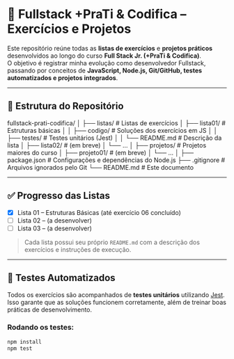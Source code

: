 # 🚀 Fullstack +PraTi & Codifica – Exercícios e Projetos

Este repositório reúne todas as **listas de exercícios** e **projetos práticos** desenvolvidos ao longo do curso **Full Stack Jr. (+PraTi & Codifica)**.  
O objetivo é registrar minha evolução como desenvolvedor Fullstack, passando por conceitos de **JavaScript, Node.js, Git/GitHub, testes automatizados e projetos integrados**.

---

## 📂 Estrutura do Repositório
fullstack-prati-codifica/
│
├── listas/ # Listas de exercícios
│ ├── lista01/ # Estruturas básicas
│ │ ├── codigo/ # Soluções dos exercícios em JS
│ │ ├── testes/ # Testes unitários (Jest)
│ │ └── README.md # Descrição da lista
│ ├── lista02/ # (em breve)
│ └── ...
│
├── projetos/ # Projetos maiores do curso
│ ├── projeto01/ # (em breve)
│ └── ...
│
├── package.json # Configurações e dependências do Node.js
├── .gitignore # Arquivos ignorados pelo Git
└── README.md # Este documento


---

## ✅ Progresso das Listas

- [x] Lista 01 – Estruturas Básicas (até exercício 06 concluído)  
- [ ] Lista 02 – (a desenvolver)  
- [ ] Lista 03 – (a desenvolver)  

> Cada lista possui seu próprio `README.md` com a descrição dos exercícios e instruções de execução.

---

## 🧪 Testes Automatizados

Todos os exercícios são acompanhados de **testes unitários** utilizando [Jest](https://jestjs.io/).  
Isso garante que as soluções funcionem corretamente, além de treinar boas práticas de desenvolvimento.

### Rodando os testes:
```bash
npm install
npm test
